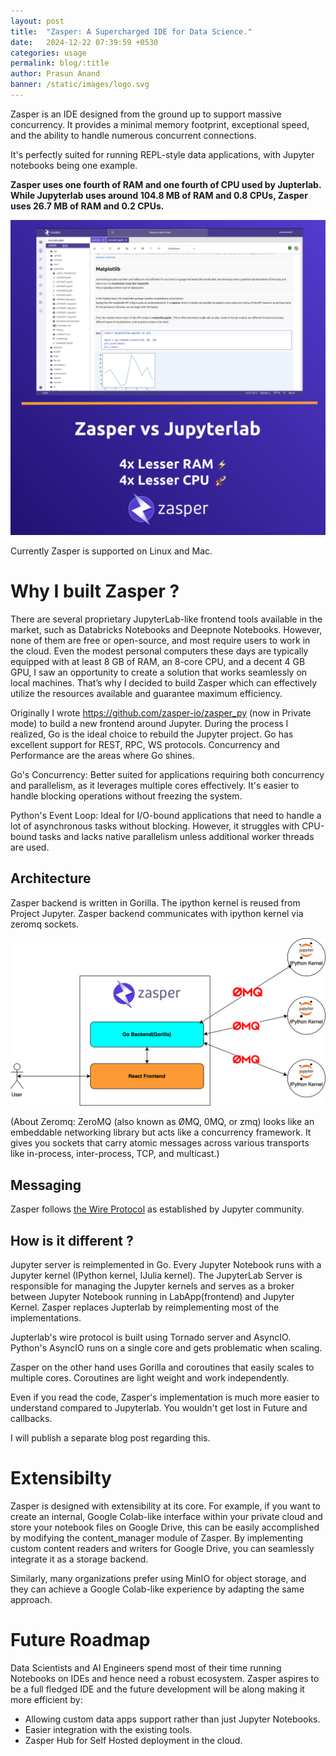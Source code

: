 ```yaml
---
layout: post
title:  "Zasper: A Supercharged IDE for Data Science."
date:   2024-12-22 07:39:59 +0530
categories: usage
permalink: blog/:title
author: Prasun Anand
banner: /static/images/logo.svg
---
```


Zasper is an IDE designed from the ground up to support massive concurrency. It provides a minimal memory footprint, exceptional speed, and the ability to handle numerous concurrent connections.

It's perfectly suited for running REPL-style data applications, with Jupyter notebooks being one example.

**Zasper uses one fourth of RAM and one fourth of CPU used by Jupterlab. While Jupyterlab uses around 104.8 MB of RAM and 0.8 CPUs, Zasper uses 26.7 MB of RAM and 0.2 CPUs.**

<img class="blog-img" src="/static/images/zasper-intro.png">

Currently Zasper is supported on Linux and Mac.

# Why I built Zasper ?

There are several proprietary JupyterLab-like frontend tools available in the market, such as Databricks Notebooks and Deepnote Notebooks. However, none of them are free or open-source, and most require users to work in the cloud. Even the modest personal computers these days are typically equipped with at least 8 GB of RAM, an 8-core CPU, and a decent 4 GB GPU, I saw an opportunity to create a solution that works seamlessly on local machines. That’s why I decided to build Zasper which can effectively utilize the resources available and guarantee maximum efficiency.

Originally I wrote https://github.com/zasper-io/zasper_py (now in Private mode) to build a new frontend around Jupyter. During the process I realized, Go is the ideal choice to rebuild the Jupyter project. Go has excellent support for REST, RPC, WS protocols. Concurrency and Performance are the areas where Go shines.

Go's Concurrency: Better suited for applications requiring both concurrency and parallelism, as it leverages multiple cores effectively. It's easier to handle blocking operations without freezing the system.

Python's Event Loop: Ideal for I/O-bound applications that need to handle a lot of asynchronous tasks without blocking. However, it struggles with CPU-bound tasks and lacks native parallelism unless additional worker threads are used.


## Architecture

Zasper backend is written in Gorilla. The ipython kernel is reused from Project Jupyter. Zasper backend communicates with ipython kernel via zeromq sockets.

<img class="blog-img" src="/static/images/zasper.drawio.svg">

(About Zeromq: ZeroMQ (also known as ØMQ, 0MQ, or zmq) looks like an embeddable networking library but acts like a concurrency framework. It gives 
you sockets that carry atomic messages across various transports like in-process, inter-process, TCP, and multicast.)

## Messaging

Zasper follows [the Wire Protocol](https://jupyter-client.readthedocs.io/en/stable/messaging.html) as established by Jupyter community. 

## How is it different ?

Jupyter server is reimplemented in Go. Every Jupyter Notebook runs with a Jupyter kernel (IPython kernel, IJulia kernel). The JupyterLab Server 
is responsible for managing the Jupyter kernels and serves as a broker between  Jupyter Notebook running in LabApp(frontend) and Jupyter Kernel. 
Zasper replaces Jupterlab by reimplementing most of the implementations. 

Jupterlab's  wire protocol is built using Tornado server and AsyncIO. Python's AsyncIO runs on a single core and gets problematic when scaling.

Zasper on the other hand uses Gorilla and coroutines that easily scales to multiple cores. Coroutines are light weight and work independently.

Even if you read the code, Zasper's implementation is much more easier to understand compared to Jupyterlab. You wouldn't get lost in Future and callbacks.

I will publish a separate blog post regarding this.




# Extensibilty

Zasper is designed with extensibility at its core. For example, if you want to create an internal, Google Colab-like interface within your private cloud and store your notebook files on Google Drive, this can be easily accomplished by modifying the content_manager module of Zasper. By implementing custom content readers and writers for Google Drive, you can seamlessly integrate it as a storage backend. 

Similarly, many organizations prefer using MinIO for object storage, and they can achieve a Google Colab-like experience by adapting the same approach.

# Future Roadmap

Data Scientists and AI Engineers spend most of their time running Notebooks on IDEs and hence need a robust ecosystem. Zasper aspires to be a full fledged IDE and the future development will be along making it more efficient by:

* Allowing custom data apps support rather than just Jupyter Notebooks.
* Easier integration with the existing tools.
* Zasper Hub for Self Hosted deployment in the cloud.



